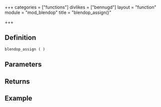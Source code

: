 +++
categories = ["functions"]
divlikes = ["bennugd"]
layout = "function"
module = "mod_blendop"
title = "blendop_assign()"

+++

## Definition

    blendop_assign ( )

## Parameters

## Returns

## Example
